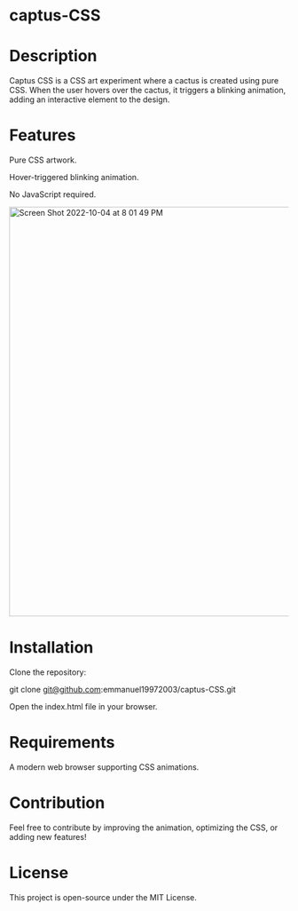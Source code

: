 # captus-CSS

# Description

Captus CSS is a CSS art experiment where a cactus is created using pure CSS. When the user hovers over the cactus, it triggers a blinking animation, adding an interactive element to the design.

# Features

Pure CSS artwork.

Hover-triggered blinking animation.

No JavaScript required.

<img width="738" alt="Screen Shot 2022-10-04 at 8 01 49 PM" src="https://user-images.githubusercontent.com/23614069/193957243-aa525858-cefa-46ad-b235-e6f81ffdaf90.png">

# Installation

Clone the repository:

git clone git@github.com:emmanuel19972003/captus-CSS.git

Open the index.html file in your browser.

# Requirements

A modern web browser supporting CSS animations.

# Contribution

Feel free to contribute by improving the animation, optimizing the CSS, or adding new features!

# License

This project is open-source under the MIT License.
